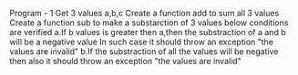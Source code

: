 Program - 1
Get 3 values a,b,c
Create a function add to sum all 3 values
Create a function sub to make a substarction of 3 values 
below conditions are verified
a.If b values is greater then a,then the substraction of a and b will be a negative value In such case it should throw an exception "the values are invalid"
b.If the substraction of all the values will be negative then also it should throw an exception  "the values are invalid"
 


